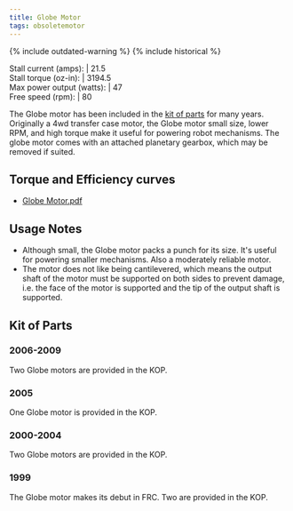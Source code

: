 ```yaml
---
title: Globe Motor
tags: obsoletemotor
---
```


{% include outdated-warning %}
{% include historical %}

Stall current (amps): | 21.5<br>
Stall torque (oz-in): | 3194.5<br>
Max power output (watts): | 47<br>
Free speed (rpm): | 80

The Globe motor has been included in the [kit of parts](kit-of-parts) for many years. Originally a 4wd transfer case motor, the Globe motor small size, lower RPM, and high torque make it useful for powering robot mechanisms. The globe motor comes with an attached planetary gearbox, which may be removed if suited.

## Torque and Efficiency curves

* [Globe Motor.pdf](https://web.archive.org/web/20061231173020/http://www2.usfirst.org/2005comp/Specs/Globe_Motor.pdf "https://web.archive.org/web/20061231173020/http://www2.usfirst.org/2005comp/Specs/Globe_Motor.pdf" )


## Usage Notes

- Although small, the Globe motor packs a punch for its size. It's useful for powering smaller mechanisms. Also a moderately reliable motor.
- The motor does not like being cantilevered, which means the output shaft of the motor must be supported on both sides to prevent damage, i.e. the face of the motor is supported and the tip of the output shaft is supported.

## Kit of Parts

### 2006-2009
Two Globe motors are provided in the KOP.

### 2005
One Globe motor is provided in the KOP.

### 2000-2004
Two Globe motors are provided in the KOP.

### 1999
The Globe motor makes its debut in FRC. Two are provided in the KOP.
